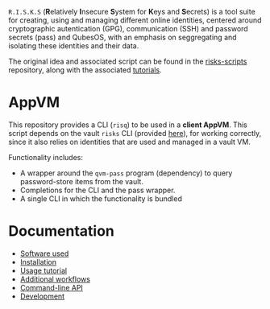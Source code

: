 
`R.I.S.K.S` (**R**elatively **I**nsecure **S**ystem for **K**eys and **S**ecrets) is a tool suite for creating, using and managing
different online identities, centered around cryptographic autentication (GPG), communication (SSH) and password
secrets (pass) and QubesOS, with an emphasis on seggregating and isolating these identities and their data.

The original idea and associated script can be found in the [risks-scripts](https://github.com/19hundreds/risks-scripts) repository, along with the associated [tutorials](https://19hundreds.github.io/risks-workflow).

# AppVM

This repository provides a CLI (`risq`) to be used in a **client AppVM**. This script depends on the vault `risks` CLI 
(provided [here](https://github.com/wizardofhoms/risks)), for working correctly, since it also relies on identities that are used and managed in a vault VM.

Functionality includes:
- A wrapper around the `qvm-pass` program (dependency) to query password-store items from the vault.
- Completions for the CLI and the pass wrapper.
- A single CLI in which the functionality is bundled

# Documentation

* [Software used](https://github.com/wizardofhoms/risk/wiki/Software-Used)
* [Installation](https://github.com/wizardofhoms/risk/wiki/Installation)
* [Usage tutorial](https://github.com/wizardofhoms/risk/wiki/Usage-Tutorial)
* [Additional workflows](/https://github.com/wizardofhoms/risk/wiki/Additional-Workflows)
* [Command-line API](/https://github.com/wizardofhoms/risk/wiki/Command-Line-API)
* [Development](/https://github.com/wizardofhoms/risk/wiki/Development)
